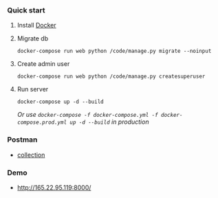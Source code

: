 ### Quick start

1. Install [Docker](https://www.docker.com/)

2. Migrate db

    ```docker-compose run web python /code/manage.py migrate --noinput```

3. Create admin user

    ```docker-compose run web python /code/manage.py createsuperuser```

4. Run server

    ```docker-compose up -d --build```
    
    *Or use ```docker-compose -f docker-compose.yml -f docker-compose.prod.yml up -d --build``` in production*

### Postman

- [collection](https://www.getpostman.com/collections/bd9dff6e04b792d09ec7)

### Demo

- http://165.22.95.119:8000/

